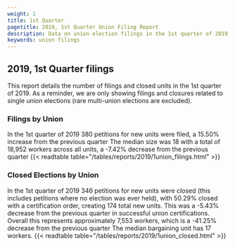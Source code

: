 ```yaml
---
weight: 1
title: 1st Quarter
pagetitle: 2019, 1st Quarter Union Filing Report
description: Data on union election filings in the 1st quarter of 2019
keywords: union filings
---
```


## 2019, 1st Quarter filings

This report details the number of filings and closed units in the 1st quarter of 2019. As a reminder, we are only showing filings and closures related to single union elections (rare multi-union elections are excluded).

### Filings by Union
In the 1st quarter of 2019 380 petitions for new units were filed, a 15.50% increase from the previous quarter The median size was 18 with a total of 18,952 workers across all units, a -7.42% decrease from the previous quarter
{{< readtable table="/tables/reports/2019/1union_filings.html" >}}

### Closed Elections by Union
In the 1st quarter of 2019 346 petitions for new units were closed (this includes petitions where no election was ever held), with 50.29% closed with a certification order, creating 174 total new units. This was a -5.43% decrease from the previous quarter in successful union certifications. Overall this represents approximately 7,553 workers, which is a -41.25% decrease from the previous quarter The median bargaining unit has 17 workers.
{{< readtable table="/tables/reports/2019/1union_closed.html" >}}
